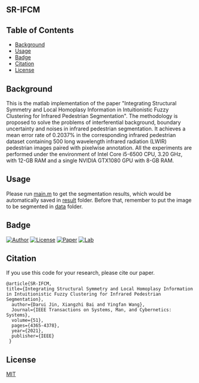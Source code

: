 ## SR-IFCM
## Table of Contents

- [Background](#background)
- [Usage](#usage)
- [Badge](#badge)
- [Citation](#Citation)
- [License](#license)

## Background

This is the matlab implementation of the paper "Integrating Structural Symmetry and Local Homoplasy Information in Intuitionistic Fuzzy Clustering for Infrared Pedestrian Segmentation". The methodology is proposed to solve the problems of interferential background, boundary uncertainty and noises in infrared pedestrian segmentation. It achieves a mean error rate of 0.2037% in the corresponding infrared pedestrian dataset containing 500 long wavelength infrared radiation (LWIR) pedestrian images paired with pixelwise annotation. All the experiments are performed under the environment of Intel Core i5-6500 CPU, 3.20 GHz, with 12-GB RAM and a single NVIDIA GTX1080 GPU with 8-GB RAM.

## Usage

Please run [main.m](main.m) to get the segmentation results, which would be automatically saved in [result](result) folder. Before that, remember to put the image to be segmented in [data](data) folder. 

## Badge

[![Author](https://img.shields.io/badge/Author-DaruiJin-red.svg "Author")](https://www.researchgate.net/profile/Darui-Jin "Author")
[![License](https://img.shields.io/badge/license-MIT-blue.svg)](LICENSE)
[![Paper](https://img.shields.io/badge/Paper-SRIFCM-green.svg)](https://ieeexplore.ieee.org/document/8818359 "Paper")
[![Lab](https://img.shields.io/badge/Lab-BUAA-purple.svg)](http://xzbai.buaa.edu.cn/publication.html "Paper")

## Citation

If you use this code for your research, please cite our paper.

```
@article{SR-IFCM,
title={Integrating Structural Symmetry and Local Homoplasy Information in Intuitionistic Fuzzy Clustering for Infrared Pedestrian Segmentation},
  author={Darui Jin, Xiangzhi Bai and Yingfan Wang},
  Journal={IEEE Transactions on Systems, Man, and Cybernetics: Systems},
  volume={51},
  pages={4365-4378},
  year={2021},
  publisher={IEEE}
 }
 ```
 
 ## License
 [MIT](LICENSE)
